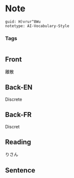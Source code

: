 # Note
```
guid: H)vrur^8Wu
notetype: AI-Vocabulary-Style
```

### Tags
```
```

## Front
離散

## Back-EN
Discrete

## Back-FR
Discret

## Reading
りさん

## Sentence

